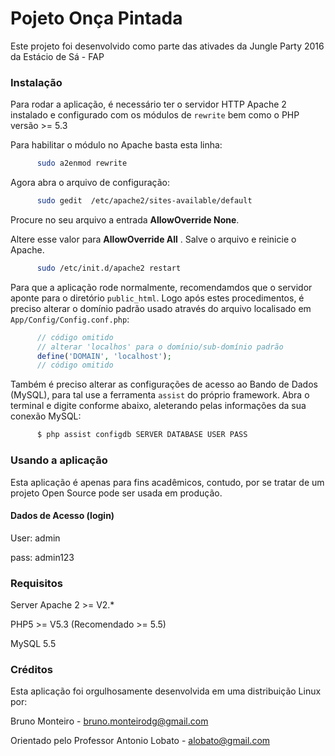 # Pojeto Onça Pintada
Este projeto foi desenvolvido como parte das ativades da Jungle Party 2016 da Estácio de Sá - FAP

### Instalação
Para rodar a aplicação, é necessário ter o servidor HTTP Apache 2 instalado e configurado com os módulos de `rewrite`
bem como o PHP versão >= 5.3

Para habilitar o módulo no Apache basta esta linha:
```bash
      sudo a2enmod rewrite
```

Agora abra o arquivo de configuração:
```bash
      sudo gedit  /etc/apache2/sites-available/default
```

Procure no seu arquivo a entrada **AllowOverride None**.

Altere esse valor para **AllowOverride All** .
Salve o arquivo e reinicie o Apache.
```bash
      sudo /etc/init.d/apache2 restart
```

Para que a aplicação rode normalmente, recomendamdos que o servidor aponte para o diretório `public_html`.
Logo após estes procedimentos, é preciso alterar o domínio padrão usado através do arquivo localisado em
`App/Config/Config.conf.php`:
```php
      // código omitido
      // alterar 'localhos' para o domínio/sub-domínio padrão
      define('DOMAIN', 'localhost');
      // código omitido
```
Também é preciso alterar as configurações de acesso ao Bando de Dados (MySQL), para tal
use a ferramenta `assist` do próprio framework. Abra o terminal e digite conforme abaixo, aleterando pelas informações da sua conexão MySQL:
```bash
      $ php assist configdb SERVER DATABASE USER PASS
```


### Usando a aplicação
Esta aplicação é apenas para fins acadêmicos, contudo, por se tratar de um projeto Open Source
pode ser usada em produção.

#### Dados de Acesso (login)
User: admin

pass: admin123

### Requisitos
Server Apache 2 >= V2.*

PHP5 >= V5.3 (Recomendado >= 5.5)

MySQL 5.5

### Créditos
Esta aplicação foi orgulhosamente desenvolvida em uma distribuição Linux por:

Bruno Monteiro - bruno.monteirodg@gmail.com

Orientado pelo Professor Antonio Lobato - alobato@gmail.com

